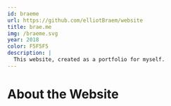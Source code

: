 ```yaml
---
id: braeme
url: https://github.com/elliotBraem/website
title: brae.me
img: /braeme.svg
year: 2018
color: F5F5F5
description: |
  This website, created as a portfolio for myself.
---
```


About the Website
============

